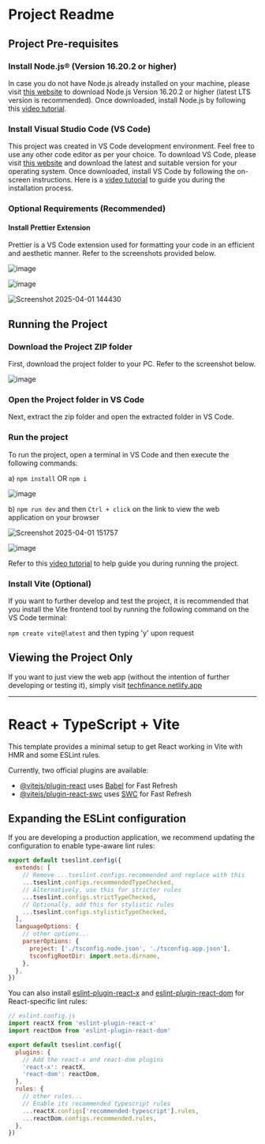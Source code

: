 # Project Readme

## Project Pre-requisites
### Install Node.js® (Version 16.20.2 or higher)
In case you do not have Node.js already installed on your machine, please visit [this website](https://nodejs.org/en/download "Node.js Official Download Page") to download Node.js Version 16.20.2 or higher (latest LTS version is recommended). Once downloaded, install Node.js by following this [video tutorial](https://youtu.be/NqANV4wXhx4).

### Install Visual Studio Code (VS Code)
This project was created in VS Code development environment. Feel free to use any other code editor as per your choice. To download VS Code, please visit [this website](https://code.visualstudio.com/download) and download the latest and suitable version for your operating system. Once downloaded, install VS Code by following the on-screen instructions. Here is a [video tutorial](https://youtu.be/cu_ykIfBprI) to guide you during the installation process.

### Optional Requirements (Recommended)
#### Install Prettier Extension
Prettier is a VS Code extension used for formatting your code in an efficient and aesthetic manner. Refer to the screenshots provided below.

![image](https://github.com/user-attachments/assets/ff2e2be0-ec17-456d-ba25-1029c14ac1f4)

![image](https://github.com/user-attachments/assets/d12557b5-6dba-4da1-8b55-68d7e8cc4666)

![Screenshot 2025-04-01 144430](https://github.com/user-attachments/assets/8868c065-fb70-4f05-8cf0-b2b0f3af2f2d)

## Running the Project
### Download the Project ZIP folder
First, download the project folder to your PC. Refer to the screenshot below.

![image](https://github.com/user-attachments/assets/a864be22-0eae-48b2-8dea-0f03fb978139)

### Open the Project folder in VS Code
Next, extract the zip folder and open the extracted folder in VS Code.

### Run the project
To run the project, open a terminal in VS Code and then execute the following commands:

a) `npm install` OR `npm i`

![image](https://github.com/user-attachments/assets/cc9c3145-2c54-4470-8b21-e52a048583f6)

b) `npm run dev` and then `Ctrl + click` on the link to view the web application on your browser

![Screenshot 2025-04-01 151757](https://github.com/user-attachments/assets/41b6e9ef-6d4e-4ee3-97ef-115562381702)

![image](https://github.com/user-attachments/assets/d0c7b931-b699-4d69-ae87-c79bc7d4d0d0)

Refer to this [video tutorial](https://youtu.be/WIBSPhffOHI) to help guide you during running the project.

### Install Vite (Optional)
If you want to further develop and test the project, it is recommended that you install the Vite frontend tool by running the following command on the VS Code terminal:

`npm create vite@latest` and then typing 'y' upon request

## Viewing the Project Only
If you want to just view the web app (without the intention of further developing or testing it), simply visit [techfinance.netlify.app](https://techfinance.netlify.app)

***

# React + TypeScript + Vite

This template provides a minimal setup to get React working in Vite with HMR and some ESLint rules.

Currently, two official plugins are available:

- [@vitejs/plugin-react](https://github.com/vitejs/vite-plugin-react/blob/main/packages/plugin-react/README.md) uses [Babel](https://babeljs.io/) for Fast Refresh
- [@vitejs/plugin-react-swc](https://github.com/vitejs/vite-plugin-react-swc) uses [SWC](https://swc.rs/) for Fast Refresh

## Expanding the ESLint configuration

If you are developing a production application, we recommend updating the configuration to enable type-aware lint rules:

```js
export default tseslint.config({
  extends: [
    // Remove ...tseslint.configs.recommended and replace with this
    ...tseslint.configs.recommendedTypeChecked,
    // Alternatively, use this for stricter rules
    ...tseslint.configs.strictTypeChecked,
    // Optionally, add this for stylistic rules
    ...tseslint.configs.stylisticTypeChecked,
  ],
  languageOptions: {
    // other options...
    parserOptions: {
      project: ['./tsconfig.node.json', './tsconfig.app.json'],
      tsconfigRootDir: import.meta.dirname,
    },
  },
})
```

You can also install [eslint-plugin-react-x](https://github.com/Rel1cx/eslint-react/tree/main/packages/plugins/eslint-plugin-react-x) and [eslint-plugin-react-dom](https://github.com/Rel1cx/eslint-react/tree/main/packages/plugins/eslint-plugin-react-dom) for React-specific lint rules:

```js
// eslint.config.js
import reactX from 'eslint-plugin-react-x'
import reactDom from 'eslint-plugin-react-dom'

export default tseslint.config({
  plugins: {
    // Add the react-x and react-dom plugins
    'react-x': reactX,
    'react-dom': reactDom,
  },
  rules: {
    // other rules...
    // Enable its recommended typescript rules
    ...reactX.configs['recommended-typescript'].rules,
    ...reactDom.configs.recommended.rules,
  },
})
```
